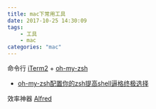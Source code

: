 ```yaml
---
title: mac下常用工具
date: 2017-10-25 14:30:09
tags:
    - 工具
    - mac
categories: "mac"
---
```


命令行 [iTerm2](http://www.iterm2.com/) + [oh-my-zsh](http://ohmyz.sh/)
* [oh-my-zsh配置你的zsh提高shell逼格终极选择](http://yijiebuyi.com/blog/b9b5e1ebb719f22475c38c4819ab8151.html)

效率神器 [Alfred](https://www.alfredapp.com/)
